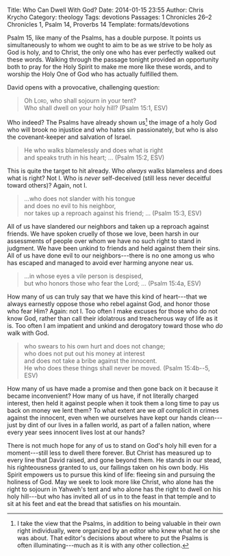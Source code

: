 Title: Who Can Dwell With God?
Date: 2014-01-15 23:55
Author: Chris Krycho
Category: theology
Tags: devotions
Passages: 1 Chronicles 26–2 Chronicles 1, Psalm 14, Proverbs 14
Template: formats/devotions

Psalm 15, like many of the Psalms, has a double purpose. It points us simultaneously to whom we ought to aim to be as we strive to be holy as God is holy, and to Christ, the only one who has ever perfectly walked out these words. Walking through the passage tonight provided an opportunity both to pray for the Holy Spirit to make me more like these words, and to worship the Holy One of God who has actually fulfilled them.

David opens with a provocative, challenging question:

> Oh <span style="font-variant: small-caps">Lord</span>, who shall sojourn in your tent?  
> Who shall dwell on your holy hill? (Psalm 15:1, ESV)

Who indeed? The Psalms have already shown us[^1] the image of a holy God who will brook no injustice and who hates sin passionately, but who is also the covenant-keeper and salvation of Israel.

> He who walks blamelessly and does what is right  
> and speaks truth in his heart; ... (Psalm 15:2, ESV)

This is quite the target to hit already. Who *always* walks blameless and does what is right? Not I. Who is *never* self-deceived (still less never deceitful toward others)? Again, not I.

> ...who does not slander with his tongue  
> and does no evil to his neighbor,  
> nor takes up a reproach against his friend; ... (Psalm 15:3, ESV)

All of us have slandered our neighbors and taken up a reproach against friends. We have spoken cruelly of those we love, been harsh in our assessments of people over whom we have no such right to stand in judgment. We have been unkind to friends and held against them their sins. All of us have done evil to our neighbors---there is no one among us who has escaped and managed to avoid ever harming anyone near us.

> ...in whose eyes a vile person is despised,  
> but who honors those who fear the Lord; ... (Psalm 15:4a, ESV)

How many of us can truly say that we have this kind of heart---that we always earnestly oppose those who rebel against God, and honor those who fear Him? Again: not I. Too often I make excuses for those who do not know God, rather than call their idolatrous and treacherous way of life as it is. Too often I am impatient and unkind and derogatory toward those who *do* walk with God.

> who swears to his own hurt and does not change;  
> who does not put out his money at interest  
> and does not take a bribe against the innocent.  
> He who does these things shall never be moved. (Psalm 15:4b--5, ESV)

How many of us have made a promise and then gone back on it because it became inconvenient? How many of us have, if not literally charged interest, then held it against people when it took them a long time to pay us back on money we lent them? To what extent are we *all* complicit in crimes against the innocent, even when we ourselves have kept our hands clean---just by dint of our lives in a fallen world, as part of a fallen nation, where every year sees innocent lives lost at our hands?

There is not much hope for any of us to stand on God's holy hill even for a moment---still less to dwell there forever. But Christ has measured up to every line that David raised, and gone beyond them. He stands in our stead, his righteousness granted to us, our failings taken on his own body. His Spirit empowers us to pursue this kind of life: fleeing sin and pursuing the holiness of God. May we seek to look more like Christ, who alone  has the right to sojourn in Yahweh's tent and who alone has the right to dwell on his holy hill---but who has invited all of us in to the feast in that temple and to sit at his feet and eat the bread that satisfies on his mountain.

[^1]:	I take the view that the Psalms, in addition to being valuable in their own right individually, were organized by an editor who knew what he or she was about. That editor's decisions about where to put the Psalms is often illuminating---much as it is with any other collection.
